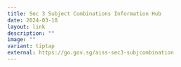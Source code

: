 ```yaml
---
title: Sec 3 Subject Combinations Information Hub
date: 2024-03-18
layout: link
description: ""
image: ""
variant: tiptap
external: https://go.gov.sg/aiss-sec3-subjcombination
---
```

